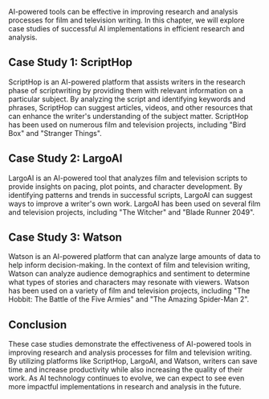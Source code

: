 

AI-powered tools can be effective in improving research and analysis processes for film and television writing. In this chapter, we will explore case studies of successful AI implementations in efficient research and analysis.

Case Study 1: ScriptHop
-----------------------

ScriptHop is an AI-powered platform that assists writers in the research phase of scriptwriting by providing them with relevant information on a particular subject. By analyzing the script and identifying keywords and phrases, ScriptHop can suggest articles, videos, and other resources that can enhance the writer's understanding of the subject matter. ScriptHop has been used on numerous film and television projects, including "Bird Box" and "Stranger Things".

Case Study 2: LargoAI
---------------------

LargoAI is an AI-powered tool that analyzes film and television scripts to provide insights on pacing, plot points, and character development. By identifying patterns and trends in successful scripts, LargoAI can suggest ways to improve a writer's own work. LargoAI has been used on several film and television projects, including "The Witcher" and "Blade Runner 2049".

Case Study 3: Watson
--------------------

Watson is an AI-powered platform that can analyze large amounts of data to help inform decision-making. In the context of film and television writing, Watson can analyze audience demographics and sentiment to determine what types of stories and characters may resonate with viewers. Watson has been used on a variety of film and television projects, including "The Hobbit: The Battle of the Five Armies" and "The Amazing Spider-Man 2".

Conclusion
----------

These case studies demonstrate the effectiveness of AI-powered tools in improving research and analysis processes for film and television writing. By utilizing platforms like ScriptHop, LargoAI, and Watson, writers can save time and increase productivity while also increasing the quality of their work. As AI technology continues to evolve, we can expect to see even more impactful implementations in research and analysis in the future.
